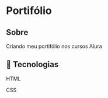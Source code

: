 <h1>Portifólio</h1>

<h2>Sobre</h2>

<p>Criando meu portifólio nos cursos Alura</p>

##  🚀   Tecnologias

<p>HTML
  </p>
  <p>CSS</p>
